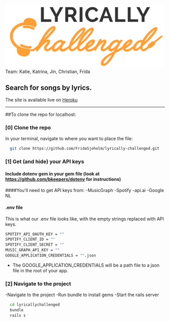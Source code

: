 
![Lyrically Challenged](https://github.com/FridaSjoholm/lyrically-challenged/blob/development/app/assets/images/LClogo.png?raw=true)
Team: Katie, Katrina, Jin, Christian, Frida

Search for songs by lyrics.
---
The site is available live on [Heroku](http://lyricallychallenged.herokuapp.com/)

---
##To clone the repo for localhost:

### [0] Clone the repo

In your terminal, navigate to where you want to place the file:
```bash
  git clone https://github.com/FridaSjoholm/lyrically-challenged.git
```

### [1] Get (and hide) your API keys

#### Include dotenv gem in your gem file (look at https://github.com/bkeepers/dotenv for instructions)

####You'll need to get API keys from:
-MusicGraph
-Spotify
-api.ai
-Google NL

#### .env file
This is what our .env file looks like, with the empty strings replaced with API keys.

```bash
SPOTIFY_API_OAUTH_KEY = ""
SPOTIFY_CLIENT_ID = ""
SPOTIFY_CLIENT_SECRET = ""
MUSIC_GRAPH_API_KEY = ""
GOOGLE_APPLICATION_CREDENTIALS = "".json
```
* The GOOGLE_APPLICATION_CREDENTIALS will be a path file to a json file in the root of your app.

### [2] Navigate to the project 
-Navigate to the project
-Run bundle to install gems
-Start the rails server

```bash
  cd lyricallychallenged
  bundle
  rails s
````



